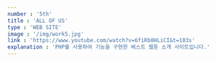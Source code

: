 ```yaml
---
number : '5th'
title : 'ALL OF US'
type : 'WEB SITE'
image : '/img/work5.jpg'
link : 'https://www.youtube.com/watch?v=6fiRb8HLiCI&t=103s'
explanation : 'PHP를 사용하여 기능을 구현한 베스트 웹툰 소개 사이트입니다.'
---
```

